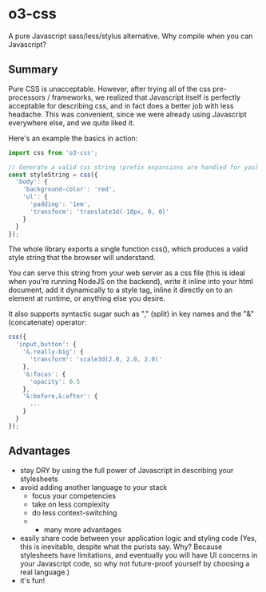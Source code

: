 # o3-css
A pure Javascript sass/less/stylus alternative. Why compile when you can Javascript?

## Summary
Pure CSS is unacceptable. However, after trying all of the css pre-processors / frameworks, we realized that Javascript itself is perfectly acceptable for describing css, and in fact does a better job with less headache. This was convenient, since we were already using Javascript everywhere else, and we quite liked it.

Here's an example the basics in action:

```javascript
import css from 'o3-css';

// Generate a valid css string (prefix expansions are handled for you)
const styleString = css({
  'body': {
    'background-color': 'red',
    'ul': {
      'padding': '1em',
      'transform': 'translate3d(-10px, 0, 0)'
    }
  }
});
```

The whole library exports a single function css(), which produces a valid style string that the browser will understand.

You can serve this string from your web server as a css file (this is ideal when you're running NodeJS on the backend), write it inline into your html document, add it dynamically to a style tag, inline it directly on to an element at runtime, or anything else you desire.

It also supports syntactic sugar such as "," (split) in key names and the "&" (concatenate) operator:

```javascript
css({
  'input,button': {
    '&.really-big': {
      'transform': 'scale3d(2.0, 2.0, 2.0)'
    },
    '&:focus': {
      'opacity': 0.5
    },
    '&:before,&:after': {
      ...
    }
  }
});
```

## Advantages
* stay DRY by using the full power of Javascript in describing your stylesheets
* avoid adding another language to your stack
  * focus your competencies
  * take on less complexity
  * do less context-switching
  * + many more advantages
* easily share code between your application logic and styling code (Yes, this is inevitable, despite what the purists say. Why? Because stylesheets have limitations, and eventually you will have UI concerns in your Javascript code, so why not future-proof yourself by choosing a real language.)
* it's fun!
